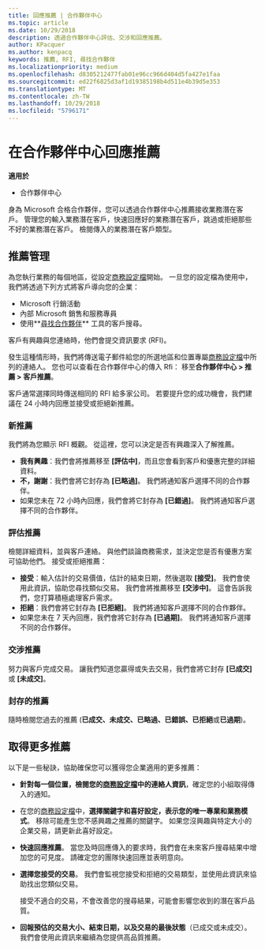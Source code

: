```yaml
---
title: 回應推薦 | 合作夥伴中心
ms.topic: article
ms.date: 10/29/2018
description: 透過合作夥伴中心評估、交涉和回應推薦。
author: KPacquer
ms.author: kenpacq
keywords: 推薦, RFI, 尋找合作夥伴
ms.localizationpriority: medium
ms.openlocfilehash: d8305212477fab01e96cc966d404d5fa427e1faa
ms.sourcegitcommit: ed22f6825d3af1d19385198b4d511e4b39d5e353
ms.translationtype: MT
ms.contentlocale: zh-TW
ms.lasthandoff: 10/29/2018
ms.locfileid: "5796171"
---
```

# <a name="responding-to-referrals-in-partner-center"></a>在合作夥伴中心回應推薦

**適用於**

-  合作夥伴中心

身為 Microsoft 合格合作夥伴，您可以透過合作夥伴中心推薦接收業務潛在客戶。 管理您的輸入業務潛在客戶，快速回應好的業務潛在客戶，跳過或拒絕那些不好的業務潛在客戶。 檢閱傳入的業務潛在客戶類型。 

## <a name="referral-management"></a>推薦管理

為您執行業務的每個地區，從設定[商務設定檔](create-a-marketing-profile.md)開始。 一旦您的設定檔為使用中，我們將透過下列方式將客戶導向您的企業：

*  Microsoft 行銷活動
*  內部 Microsoft 銷售和服務專員
*  使用**[尋找合作夥伴](https://partnercenter.microsoft.com/pcv/search)** 工具的客戶搜尋。

客戶有興趣與您連絡時，他們會提交資訊要求 (RFI)。 

發生這種情形時，我們將傳送電子郵件給您的所選地區和位置專屬[商務設定檔](create-a-marketing-profile.md)中所列的連絡人。 您也可以查看在合作夥伴中心的傳入 Rfi： 移至**合作夥伴中心 > 推薦 > 客戶推薦**。

客戶通常選擇同時傳送相同的 RFI 給多家公司。 若要提升您的成功機會，我們建議在 24 小時内回應並接受或拒絕新推薦。

### <a name="new-referrals"></a>新推薦

我們將為您顯示 RFI 概觀。 從這裡，您可以決定是否有興趣深入了解推薦。 

*  **我有興趣**：我們會將推薦移至 **\[評估中\]**，而且您會看到客戶和優惠完整的詳細資料。 
*  **不，謝謝**：我們會將它封存為 **\[已略過\]**。 我們將通知客戶選擇不同的合作夥伴。
*  如果您未在 72 小時內回應，我們會將它封存為 **\[已錯過\]**。 我們將通知客戶選擇不同的合作夥伴。

### <a name="evaluating-referrals"></a>評估推薦

檢閱詳細資料，並與客戶連絡。 與他們談論商務需求，並決定您是否有優惠方案可協助他們。 接受或拒絕推薦： 

*  **接受**：輸入估計的交易價值，估計的結束日期，然後選取 **\[接受\]**。 我們會使用此資訊，協助您尋找類似交易。 我們會將推薦移至 **\[交涉中\]**。 這會告訴我們，您打算積極處理客戶需求。
*  **拒絕**：我們會將它封存為 **\[已拒絕\]**。 我們將通知客戶選擇不同的合作夥伴。
*  如果您未在 7 天內回應，我們會將它封存為 **\[已過期\]**。 我們將通知客戶選擇不同的合作夥伴。

### <a name="negotiating-referrals"></a>交涉推薦

努力與客戶完成交易。 讓我們知道您贏得或失去交易，我們會將它封存 **\[已成交\]** 或 **\[未成交\]**。 

### <a name="archived-referrals"></a>封存的推薦

隨時檢閱您過去的推薦 (**已成交、未成交、已略過、已錯誤、已拒絕**或**已過期**)。 

## <a name="getting-more-referrals"></a>取得更多推薦

以下是一些秘訣，協助確保您可以獲得您企業適用的更多推薦：

*  **針對每一個位置，檢閱您的[商務設定檔](create-a-marketing-profile.md)中的連絡人資訊**，確定您的小組取得傳入的通知。

*  在您的[商務設定檔](create-a-marketing-profile.md)中，**選擇關鍵字和喜好設定，表示您的唯一專業和業務模式**。 移除可能產生您不感興趣之推薦的關鍵字。 如果您沒興趣與特定大小的企業交易，請更新此喜好設定。

*  **快速回應推薦**。 當您及時回應傳入的要求時，我們會在未來客戶搜尋結果中增加您的可見度。 請確定您的團隊快速回應並表明意向。

*  **選擇您接受的交易**。 我們會監視您接受和拒絕的交易類型，並使用此資訊來協助找出您類似交易。 

   接受不適合的交易，不會改善您的搜尋結果，可能會影響您收到的潛在客戶品質。

*  **回報預估的交易大小、結束日期，以及交易的最後狀態**（已成交或未成交）。 我們會使用此資訊來繼續為您提供高品質推薦。
